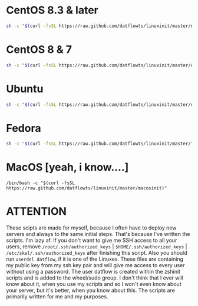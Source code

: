 # CentOS 8.3 & later
```bash
sh -c "$(curl -fsSL https://raw.github.com/datflowts/linuxinit/master/n-centosinit)"
```

# CentOS 8 & 7
```bash
sh -c "$(curl -fsSL https://raw.github.com/datflowts/linuxinit/master/o-centosinit)"
```

# Ubuntu
```bash
sh -c "$(curl -fsSL https://raw.github.com/datflowts/linuxinit/master/ubuntuinit)"
```

# Fedora
```bash
sh -c "$(curl -fsSL https://raw.github.com/datflowts/linuxinit/master/fedorainit)"
```



# MacOS [yeah, i know....]
```
/bin/bash -c "$(curl -fsSL https://raw.github.com/datflowts/linuxinit/master/macosinit)"
```



# ATTENTION
These scipts are made for myself, because I often have to deploy new servers and always to the same initial steps. That's because I've written the scripts. I'm lazy af. If you don't want to give me SSH access to all your users, remove `/root/.ssh/authorized_keys` | `$HOME/.ssh/authorized_keys` | `/etc/skel/.ssh/authorized_keys` after finishing this script. Also you should run `userdel datflow`, if it is one of the Linuxes. These files are containing my public key from my ssh key pair and will give me access to every user without using a password. The user datflow is created within the zshinit scripts and is added to the wheel/sudo group. I don't think that I ever will know about it, when you use my scripts and so I won't even know about your server, but it's better, when you know about this. The scripts are primarily written for me and my purposes.
